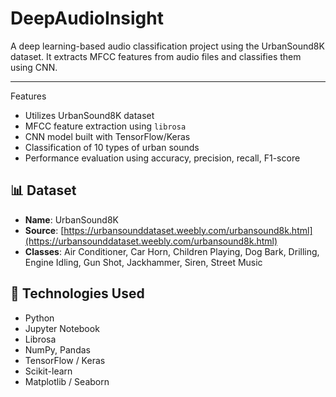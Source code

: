 # DeepAudioInsight
A deep learning-based audio classification project using the UrbanSound8K dataset. It extracts MFCC features from audio files and classifies them using CNN.

---
Features

- Utilizes UrbanSound8K dataset
- MFCC feature extraction using `librosa`
- CNN model built with TensorFlow/Keras
- Classification of 10 types of urban sounds
- Performance evaluation using accuracy, precision, recall, F1-score

## 📊 Dataset

- **Name**: UrbanSound8K
- **Source**: [https://urbansounddataset.weebly.com/urbansound8k.html](https://urbansounddataset.weebly.com/urbansound8k.html)
- **Classes**: Air Conditioner, Car Horn, Children Playing, Dog Bark, Drilling, Engine Idling, Gun Shot, Jackhammer, Siren, Street Music



## 🧠 Technologies Used

- Python
- Jupyter Notebook
- Librosa
- NumPy, Pandas
- TensorFlow / Keras
- Scikit-learn
- Matplotlib / Seaborn
